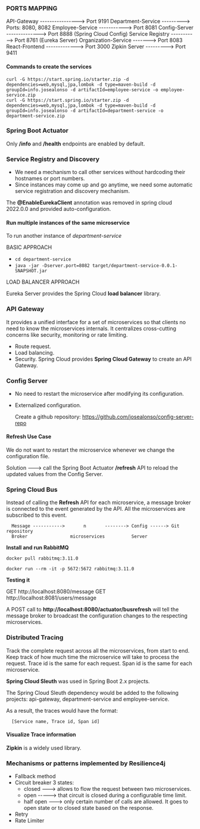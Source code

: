 ### PORTS MAPPING

API-Gateway ----------------> Port 9191
Department-Service ---------> Ports: 8080, 8082
Employee-Service -----------> Port 8081
Config-Server --------------> Port 8888 (Spring Cloud Config)
Service Registry -----------> Port 8761 (Eureka Server)
Organization-Service -------> Port 8083
React-Frontend -------------> Port 3000
Zipkin Server ---------> Port 9411

#### Commands to create the services

```
curl -G https://start.spring.io/starter.zip -d dependencies=web,mysql,jpa,lombok -d type=maven-build -d groupId=info.josealonso -d artifactId=employee-service -o employee-service.zip
curl -G https://start.spring.io/starter.zip -d dependencies=web,mysql,jpa,lombok -d type=maven-build -d groupId=info.josealonso -d artifactId=department-service -o department-service.zip
```

### Spring Boot Actuator

Only **/info** and **/health** endpoints are enabled by default.

### Service Registry and Discovery

- We need a mechanism to call other services without hardcoding their hostnames or port numbers.
- Since instances may come up and go anytime, we need some automatic service registration and discovery mechanism.

The **@EnableEurekaClient** annotation was removed in spring cloud 2022.0.0 and provided auto-configuration.

#### Run multiple instances of the same microservice

To run another instance of *department-service*

BASIC APPROACH

- `cd department-service`
- `java -jar -Dserver.port=8082 target/department-service-0.0.1-SNAPSHOT.jar`

LOAD BALANCER APPROACH

Eureka Server provides the Spring Cloud **load balancer** library.

### API Gateway

It provides a unified interface for a set of microservices so that clients no need to know the microservices internals.
It centralizes cross-cutting concerns like security, monitoring or rate limiting.

- Route request.
- Load balancing.
- Security.
  Spring Cloud provides **Spring Cloud Gateway** to create an API Gateway.

### Config Server

- No need to restart the microservice after modifying its configuration. 
- Externalized configuration.

  Create a github repository: https://github.com/josealonso/config-server-repo

#### Refresh Use Case
 
We do not want to restart the microservice whenever we change the configuration file.

Solution ---> call the Spring Boot Actuator **/refresh** API to reload the updated values 
from the Config Server.

### Spring Cloud Bus 

Instead of calling the **Refresh** API for each microservice, a message broker 
is connected to the event generated by the API.
All the microservices are subscribed to this event.

      Message ----------->       n       --------> Config ------> Git repository  
      Broker                microservices          Server


**Install and run RabbitMQ**

`docker pull rabbitmq:3.11.0`

`docker run --rm -it -p 5672:5672 rabbitmq:3.11.0`

**Testing it**

GET http://localhost:8080/message
GET http://localhost:8081/users/message


A POST call to **http://localhost:8080/actuator/busrefresh**
will tell the message broker to broadcast the configuration changes to the respecting microservices.

### Distributed Tracing

Track the complete request across all the microservices, from start to end.
Keep track of how much time the microservice will take to process the request.
Trace id is the same for each request.
Span id is the same for each microservice.

**Spring Cloud Sleuth** was used in Spring Boot 2.x projects.

The Spring Cloud Sleuth dependency would be added to the following projects: 
api-gateway, department-service and employee-service.

As a result, the traces would have the format:

```   
  [Service name, Trace id, Span id]
```  

#### Visualize Trace information

**Zipkin** is a widely used library.

### Mechanisms or patterns implemented by Resilience4j 

- Fallback method
- Circuit breaker
  3 states: 
  - closed ---> allows to flow the request between two microservices.
  - open -----> that circuit is closed during a configurable time limit. 
  - half open ---> only certain number of calls are allowed. 
  It goes to open state or to closed state based on the response. 
- Retry
- Rate Limiter








